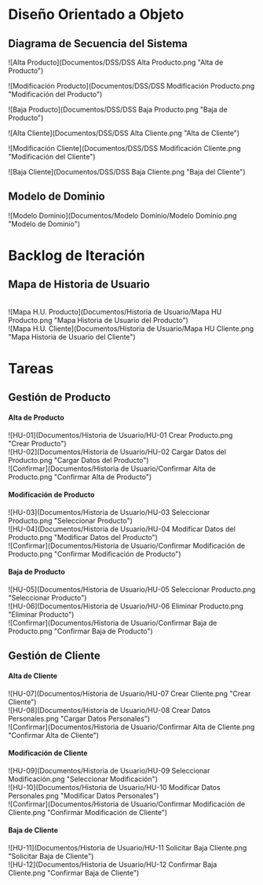 # Diseño Orientado a Objeto

<h2>Diagrama de Secuencia del Sistema</h2>

![Alta Producto](Documentos/DSS/DSS Alta Producto.png "Alta de Producto")

![Modificación Producto](Documentos/DSS/DSS Modificación Producto.png "Modificación del Producto")

![Baja Producto](Documentos/DSS/DSS Baja Producto.png "Baja de Producto")

![Alta Cliente](Documentos/DSS/DSS Alta Cliente.png "Alta de Cliente")

![Modificación Cliente](Documentos/DSS/DSS Modificación Cliente.png "Modificación del Cliente")

![Baja Cliente](Documentos/DSS/DSS Baja Cliente.png "Baja del Cliente")

<h2>Modelo de Dominio</h2>

![Modelo Dominio](Documentos/Modelo Dominio/Modelo Dominio.png "Modelo de Dominio")

# Backlog de Iteración

<h2>Mapa de Historia de Usuario</h2>
<br>
![Mapa H.U. Producto](Documentos/Historia de Usuario/Mapa HU Producto.png "Mapa Historia de Usuario del Producto")
<br>
![Mapa H.U. Cliente](Documentos/Historia de Usuario/Mapa HU Cliente.png "Mapa Historia de Usuario del Cliente")

# Tareas
<h2>Gestión de Producto</h2>
<h4>Alta de Producto</h4>
![HU-01](Documentos/Historia de Usuario/HU-01 Crear Producto.png "Crear Producto")
<br>
![HU-02](Documentos/Historia de Usuario/HU-02 Cargar Datos del Producto.png "Cargar Datos del Producto")
<br>
![Confirmar](Documentos/Historia de Usuario/Confirmar Alta de Producto.png "Confirmar Alta de Producto")
<br>
<h4>Modificación de Producto</h4>
![HU-03](Documentos/Historia de Usuario/HU-03 Seleccionar Producto.png "Seleccionar Producto")
<br>
![HU-04](Documentos/Historia de Usuario/HU-04 Modificar Datos del Producto.png "Modificar Datos del Producto")
<br>
![Confirmar](Documentos/Historia de Usuario/Confirmar Modificación de Producto.png "Confirmar Modificación de Producto")
<br>
<h4>Baja de Producto</h4>
![HU-05](Documentos/Historia de Usuario/HU-05 Seleccionar Producto.png "Seleccionar Producto")
<br>
![HU-06](Documentos/Historia de Usuario/HU-06 Eliminar Producto.png "Eliminar Producto")
<br>
![Confirmar](Documentos/Historia de Usuario/Confirmar Baja de Producto.png "Confirmar Baja de Producto")
<br>

<h2>Gestión de Cliente</h2>
<h4>Alta de Cliente</h4>
![HU-07](Documentos/Historia de Usuario/HU-07 Crear Cliente.png "Crear Cliente")
<br>
![HU-08](Documentos/Historia de Usuario/HU-08 Crear Datos Personales.png "Cargar Datos Personales")
<br>
![Confirmar](Documentos/Historia de Usuario/Confirmar Alta de Cliente.png "Confirmar Alta de Cliente")
<br>
<h4>Modificación de Cliente</h4>
![HU-09](Documentos/Historia de Usuario/HU-09 Seleccionar Modificación.png "Seleccionar Modificación")
<br>
![HU-10](Documentos/Historia de Usuario/HU-10 Modificar Datos Personales.png "Modificar Datos Personales")
<br>
![Confirmar](Documentos/Historia de Usuario/Confirmar Modificación de Cliente.png "Confirmar Modificación de Cliente")
<br>
<h4>Baja de Cliente</h4>
![HU-11](Documentos/Historia de Usuario/HU-11 Solicitar Baja Cliente.png "Solicitar Baja de Cliente")
<br>
![HU-12](Documentos/Historia de Usuario/HU-12 Confirmar Baja Cliente.png "Confirmar Baja de Cliente")
<br>
